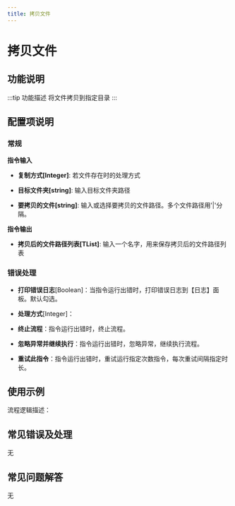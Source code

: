 ```yaml
---
title: 拷贝文件
---
```


# 拷贝文件

## 功能说明

:::tip 功能描述
将文件拷贝到指定目录
:::

## 配置项说明

### 常规

**指令输入**

- **复制方式[Integer]**: 若文件存在时的处理方式

- **目标文件夹[string]**: 输入目标文件夹路径

- **要拷贝的文件[string]**: 输入或选择要拷贝的文件路径。多个文件路径用'|'分隔。


**指令输出**

- **拷贝后的文件路径列表[TList<String>]**: 输入一个名字，用来保存拷贝后的文件路径列表

### 错误处理

- **打印错误日志**[Boolean]：当指令运行出错时，打印错误日志到【日志】面板。默认勾选。

- **处理方式**[Integer]：

 - **终止流程**：指令运行出错时，终止流程。

 - **忽略异常并继续执行**：指令运行出错时，忽略异常，继续执行流程。

 - **重试此指令**：指令运行出错时，重试运行指定次数指令，每次重试间隔指定时长。

## 使用示例

流程逻辑描述：

## 常见错误及处理

无

## 常见问题解答

无

